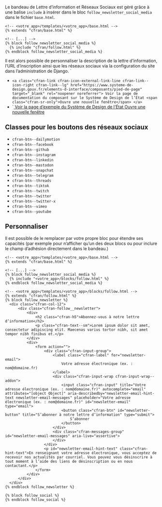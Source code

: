 Le bandeau de Lettre d’information et Réseaux Sociaux est géré grâce à une balise `include` à insérer dans le bloc `follow_newsletter_social_media` dans le fichier `base.html`.

```{.django}
<!-- <votre_app>/templates/<votre_app>/base.html -->
{% extends "cfran/base.html" %}

<!-- [...] -->
{% block follow_newsletter_social_media %}
  {% include "cfran/follow.html" %}
{% endblock follow_newsletter_social_media %}

```

Il est alors possible de personnaliser la description de la lettre d’information, l’URL d’inscription ainsi que les réseaux sociaux via la configuration du site dans l’administration de Django.
`
- `<a class="cfran-link cfran-icon-external-link-line cfran-link--icon-right cfran-link--lg" href="https://www.systeme-de-design.gouv.fr/elements-d-interface/composants/pied-de-page" target="_blank" rel="noopener noreferrer">
        Voir la page de documentation du composant sur le Système de Design de l’État
        <span class="cfran-sr-only">Ouvre une nouvelle fenêtre</span>
  </a>`
- `<a class="cfran-link cfran-icon-external-link-line cfran-link--icon-right cfran-link--lg" href="https://main--ds-gouv.netlify.app/example/component/footer/" target="_blank" rel="noopener noreferrer">
        Voir la page d’exemple du Système de Design de l’État
        <span class="cfran-sr-only">Ouvre une nouvelle fenêtre</span>
  </a>

## Classes pour les boutons des réseaux sociaux

- `cfran-btn--dailymotion`
- `cfran-btn--facebook`
- `cfran-btn--github`
- `cfran-btn--instagram`
- `cfran-btn--linkedin`
- `cfran-btn--mastodon`
- `cfran-btn--snapchat`
- `cfran-btn--telegram`
- `cfran-btn--threads`
- `cfran-btn--tiktok`
- `cfran-btn--twitch`
- `cfran-btn--twitter`
- `cfran-btn--twitter-x`
- `cfran-btn--vimeo`
- `cfran-btn--youtube`

## Personnaliser
Il est possible de le remplacer par votre propre bloc pour étendre ses capacités (par exemple pour n’afficher qu’un des deux blocs ou pour inclure le champ d’adhésion directement dans le bandeau.)

```{.django}
<!-- <votre_app>/templates/<votre_app>/base.html -->
{% extends "cfran/base.html" %}

<!-- [...] -->
{% block follow_newsletter_social_media %}
  {% include "<votre_app>/blocks/follow.html" %}
{% endblock follow_newsletter_social_media %}

```

```{.django}
<!-- <votre_app>/templates/<votre_app>/blocks/follow.html -->
{% extends "cfran/follow.html" %}
{% block follow_newsletter %}
  <div class="cfran-col-12">
      <div class="cfran-follow__newsletter">
          <div>
              <h2 class="cfran-h5">Abonnez-vous à notre lettre d’information</h2>
              <p class="cfran-text--sm">Lorem ipsum dolor sit amet, consectetur adipiscing elit. Maecenas varius tortor nibh, sit amet tempor nibh finibus et.</p>
          </div>
          <div>
              <form action="">
                  <div class="cfran-input-group">
                      <label class="cfran-label" for="newsletter-email">
                          Votre adresse électronique (ex. : nom@domaine.fr)
                      </label>
                      <div class="cfran-input-wrap cfran-input-wrap--addon">
                          <input class="cfran-input" title="Votre adresse électronique (ex. : nom@domaine.fr)" autocomplete="email" attributes="[object Object]" aria-describedby="newsletter-email-hint-text newsletter-email-messages" placeholder="Votre adresse électronique (ex. : nom@domaine.fr)" id="newsletter-email" type="email">
                          <button class="cfran-btn" id="newsletter-button" title="S’abonner à notre lettre d’information" type="submit">
                              S’abonner
                          </button>
                      </div>
                      <div class="cfran-messages-group" id="newsletter-email-messages" aria-live="assertive">
                      </div>
                  </div>
                  <p id="newsletter-email-hint-text" class="cfran-hint-text">En renseignant votre adresse électronique, vous acceptez de recevoir nos actualités par courriel. Vous pouvez vous désinscrire à tout moment à l’aide des liens de désinscription ou en nous contactant.</p>
              </form>
          </div>
      </div>
  </div>
{% endblock follow_newsletter %}

{% block follow_social %}
{% endblock follow_social %}
```
